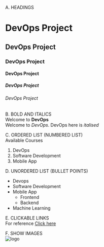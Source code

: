 A. HEADINGS

# DevOps Project
## DevOps Project
### DevOps Project
#### DevOps Project
##### DevOps Project
###### DevOps Project


B. BOLD AND ITALICS  
Welcome to **DevOps**  
Welcome to *DevOps*. DevOps here is *italised*

C. ORDERED LIST (NUMBERED LIST)  
Available Courses  
1. DevOps
2. Software Development
3. Mobile App

D. UNORDERED LIST (BULLET POINTS)  
- Devops
- Software Development
- Mobile App
  - Frontend
  - Backend
- Machine Learning

E. CLICKABLE LINKS  
For reference [Click here](www.yahoo.com)

F. SHOW IMAGES  
![logo]()
